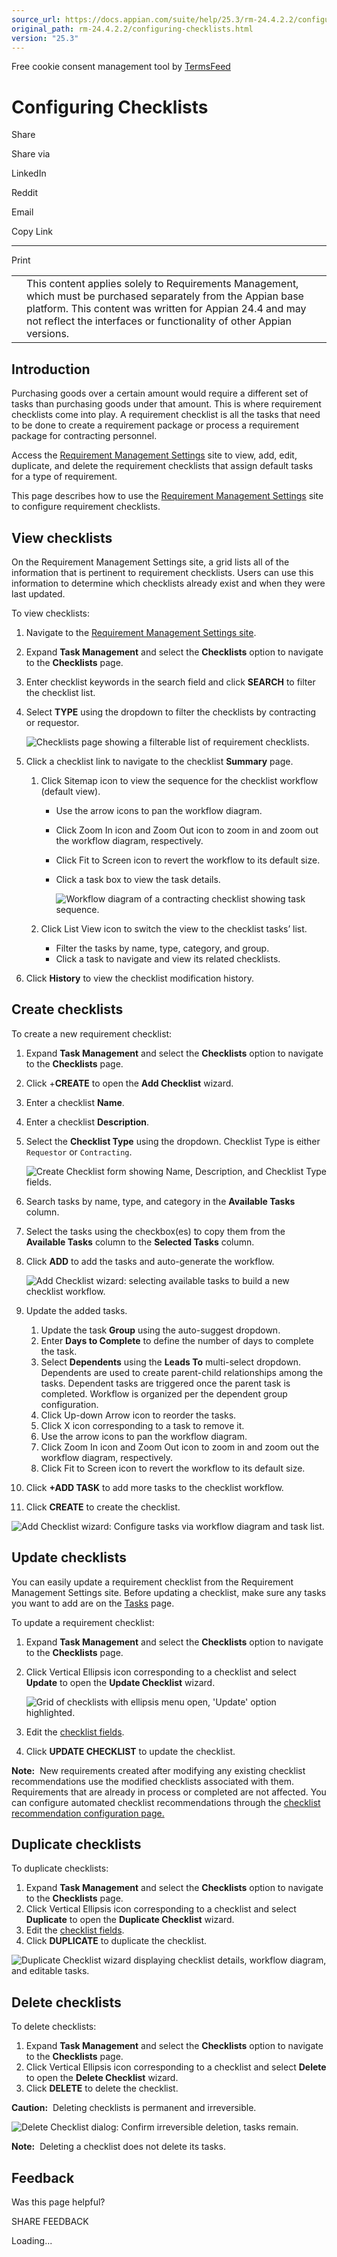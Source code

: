 ```yaml
---
source_url: https://docs.appian.com/suite/help/25.3/rm-24.4.2.2/configuring-checklists.html
original_path: rm-24.4.2.2/configuring-checklists.html
version: "25.3"
---
```


Free cookie consent management tool by [TermsFeed](https://www.termsfeed.com/)

# Configuring Checklists

Share

Share via

LinkedIn

Reddit

Email

Copy Link

* * *

Print

<table><tbody><tr><td><i class="fa fa-check-square-o" aria-hidden="true"></i></td><td>This content applies solely to Requirements Management, which must be purchased separately from the Appian base platform. This content was written for Appian 24.4 and may not reflect the interfaces or functionality of other Appian versions.</td></tr></tbody></table>

## Introduction

Purchasing goods over a certain amount would require a different set of tasks than purchasing goods under that amount. This is where requirement checklists come into play. A requirement checklist is all the tasks that need to be done to create a requirement package or process a requirement package for contracting personnel.

Access the [Requirement Management Settings](accessing-rm-settings.html#access-the-requirement-management-settings-site) site to view, add, edit, duplicate, and delete the requirement checklists that assign default tasks for a type of requirement.

This page describes how to use the [Requirement Management Settings](accessing-rm-settings.html#access-the-requirement-management-settings-site) site to configure requirement checklists.

## View checklists

On the Requirement Management Settings site, a grid lists all of the information that is pertinent to requirement checklists. Users can use this information to determine which checklists already exist and when they were last updated.

To view checklists:

1.  Navigate to the [Requirement Management Settings site](accessing-rm-settings.html#access-the-requirement-management-settings-site).
2.  Expand **Task Management** and select the **Checklists** option to navigate to the **Checklists** page.
3.  Enter checklist keywords in the search field and click **SEARCH** to filter the checklist list.
4.  Select **TYPE** using the dropdown to filter the checklists by contracting or requestor.

    ![Checklists page showing a filterable list of requirement checklists.](images/view_checklists_1.png)

5.  Click a checklist link to navigate to the checklist **Summary** page.
    1.  Click Sitemap icon to view the sequence for the checklist workflow (default view).
        -   Use the arrow icons to pan the workflow diagram.
        -   Click Zoom In icon and Zoom Out icon to zoom in and zoom out the workflow diagram, respectively.
        -   Click Fit to Screen icon to revert the workflow to its default size.
        -   Click a task box to view the task details.

            ![Workflow diagram of a contracting checklist showing task sequence.](images/view_checklists_2.png)

    2.  Click List View icon to switch the view to the checklist tasks’ list.
        -   Filter the tasks by name, type, category, and group.
        -   Click a task to navigate and view its related checklists.
6.  Click **History** to view the checklist modification history.

## Create checklists

To create a new requirement checklist:

1.  Expand **Task Management** and select the **Checklists** option to navigate to the **Checklists** page.
2.  Click +**CREATE** to open the **Add Checklist** wizard.
3.  Enter a checklist **Name**.
4.  Enter a checklist **Description**.
5.  Select the **Checklist Type** using the dropdown. Checklist Type is either `Requestor` or `Contracting`.

    ![Create Checklist form showing Name, Description, and Checklist Type fields.](images/create_checklists.png)

6.  Search tasks by name, type, and category in the **Available Tasks** column.
7.  Select the tasks using the checkbox(es) to copy them from the **Available Tasks** column to the **Selected Tasks** column.
8.  Click **ADD** to add the tasks and auto-generate the workflow.

    ![Add Checklist wizard: selecting available tasks to build a new checklist workflow.](images/create_checklists_2.png)

9.  Update the added tasks.
    1.  Update the task **Group** using the auto-suggest dropdown.
    2.  Enter **Days to Complete** to define the number of days to complete the task.
    3.  Select **Dependents** using the **Leads To** multi-select dropdown. Dependents are used to create parent-child relationships among the tasks. Dependent tasks are triggered once the parent task is completed. Workflow is organized per the dependent group configuration.
    4.  Click Up-down Arrow icon to reorder the tasks.
    5.  Click X icon corresponding to a task to remove it.
    6.  Use the arrow icons to pan the workflow diagram.
    7.  Click Zoom In icon and Zoom Out icon to zoom in and zoom out the workflow diagram, respectively.
    8.  Click Fit to Screen icon to revert the workflow to its default size.
10.  Click **+ADD TASK** to add more tasks to the checklist workflow.
11.  Click **CREATE** to create the checklist.

![Add Checklist wizard: Configure tasks via workflow diagram and task list.](images/create_checklists_3.png)

## Update checklists

You can easily update a requirement checklist from the Requirement Management Settings site. Before updating a checklist, make sure any tasks you want to add are on the [Tasks](configuring-tasks.html#view-tasks) page.

To update a requirement checklist:

1.  Expand **Task Management** and select the **Checklists** option to navigate to the **Checklists** page.
2.  Click Vertical Ellipsis icon corresponding to a checklist and select **Update** to open the **Update Checklist** wizard.

    ![Grid of checklists with ellipsis menu open, 'Update' option highlighted.](images/update_checklists.png)

3.  Edit the [checklist fields](#create-checklists).
4.  Click **UPDATE CHECKLIST** to update the checklist.

**Note:**  New requirements created after modifying any existing checklist recommendations use the modified checklists associated with them. Requirements that are already in process or completed are not affected. You can configure automated checklist recommendations through the [checklist recommendation configuration page.](configuring-checklist-recommendations.html)

## Duplicate checklists

To duplicate checklists:

1.  Expand **Task Management** and select the **Checklists** option to navigate to the **Checklists** page.
2.  Click Vertical Ellipsis icon corresponding to a checklist and select **Duplicate** to open the **Duplicate Checklist** wizard.
3.  Edit the [checklist fields](#create-checklists).
4.  Click **DUPLICATE** to duplicate the checklist.

![Duplicate Checklist wizard displaying checklist details, workflow diagram, and editable tasks.](images/duplicate_checklists.png)

## Delete checklists

To delete checklists:

1.  Expand **Task Management** and select the **Checklists** option to navigate to the **Checklists** page.
2.  Click Vertical Ellipsis icon corresponding to a checklist and select **Delete** to open the **Delete Checklist** wizard.
3.  Click **DELETE** to delete the checklist.

**Caution:**  Deleting checklists is permanent and irreversible.

![Delete Checklist dialog: Confirm irreversible deletion, tasks remain.](images/delete_checklists.png)

**Note:**  Deleting a checklist does not delete its tasks.

## Feedback

Was this page helpful?

SHARE FEEDBACK

Loading...